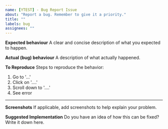 ```yaml
---
name: [YTEST] - Bug Report Issue
about: "Report a bug. Remember to give it a priority."
title: ""
labels: bug
assignees: ""
---
```


**Expected behaviour**
A clear and concise description of what you expected to happen.

**Actual (bug) behaviour**
A description of what actually happened.

**To Reproduce**
Steps to reproduce the behavior:

1. Go to '...'
2. Click on '....'
3. Scroll down to '....'
4. See error

---

**Screenshots**
If applicable, add screenshots to help explain your problem.

**Suggested Implementation**
Do you have an idea of how this can be fixed? Write it down here.
